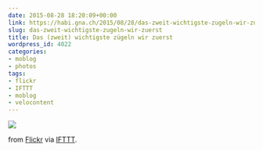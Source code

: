```yaml
---
date: 2015-08-28 18:20:09+00:00
link: https://habi.gna.ch/2015/08/28/das-zweit-wichtigste-zugeln-wir-zuerst/
slug: das-zweit-wichtigste-zugeln-wir-zuerst
title: Das (zweit) wichtigste zügeln wir zuerst
wordpress_id: 4022
categories:
- moblog
- photos
tags:
- flickr
- IFTTT
- moblog
- velocontent
---
```


![](http://ift.tt/1hlyhGS)  

  

from [Flickr](http://flic.kr/p/xUZYiQ) via [IFTTT](http://ift.tt/1c4nCfM).

